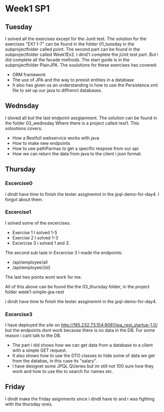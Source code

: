 # Week1 SP1

## Tuesday
 I solved all the exercises except for the Junit test.
The solution for the exercises "EX1 1-7" can be found in the folder 01_tuesday in the subprojectfolder called point. 
The second part can be found in the subprojectfolder called Week1Ex2. I dind't complete the jUnit test part. 
But i did complete all the facade methods. 
The start guide is in the subprojectfolder PlainJPA.
The soulutions for these exercises has covered:
- ORM framework
- The use of JPA and the way to presist entities in a database 
- It also has given us an understanding in how to use the Persistence.xml file to set up our java to diffrenct databases. 

## Wednsday 

I sloved all but the last endpoint assgianment. 
The solution can be found in the folder 03_wednsday Where there is a project called rest1.
This soloutions covers: 
- How a Restfull webservice works with java
- How to make new endpoints 
- How to use pathParmas to get a specific respose from our api 
- How we can return the data from java to the client i json format. 


## Thursday 

### Excercise0
i dindt have time to finish the tester assginemnt in the jpql-demo-for-day4. I forgot about them.

### Excercise1

I solved some of the excercises. 
- Exercise 1 I solved 1-5
- Exercise 2 I solved 1-3
- Excercise 3 i solved 1 and 3. 

The second sub task in Excercise 3 I made the endpoints: 
- /api/employee/all
- /api/employee/{id}

The last two points wont work for me. 

All of this above can be found the the 03_thursday folder, in the project folder week1-simple-jpa-rest

i dindt have time to finish the tester assginemnt in the jpql-demo-for-day4.

### Excercise3

I have deployed the site on http://165.232.73.154:8081/jpa_rest_startup-1.0/ 
but the endpoints dont work because there is no data in the DB. 
For some reason i cant talk to the DB. 

- The part i did shows how we can get data from a database to a client with a simple GET request. 
- It also shows how to use the DTO classes to hide some of data we get from the databas, in this case its "salary".
- I have designet some JPQL QUeries but im still not 100 sure how they work and how to use the to search for names etc. 


## Friday 

I dindt make the friday asignments since i dindt have to and i was figthing with the thursday ones. 

